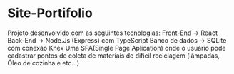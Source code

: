 # Site-Portifolio
Projeto desenvolvido com as seguintes tecnologias:
Front-End -> React
Back-End -> Node.Js (Express) com TypeScript
Banco de dados -> SQLite com conexão Knex
Uma SPA(Single Page Aplication) onde o usuário pode cadastrar pontos de coleta de materiais de dificil reciclagem (lâmpadas, Óleo de cozinha e etc...)
